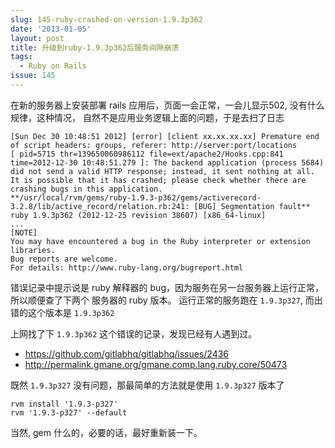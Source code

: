 ```yaml
---
slug: 145-ruby-crashed-on-version-1.9.3p362
date: '2013-01-05'
layout: post
title: 升级到ruby-1.9.3p362后服务间隙崩溃
tags:
  - Ruby on Rails
issue: 145
---
```


在新的服务器上安装部署 rails 应用后，页面一会正常，一会儿显示502, 没有什么规律，这种情况，
自然不是应用业务逻辑上面的问题，于是去扫了日志
 
    [Sun Dec 30 10:48:51 2012] [error] [client xx.xx.xx.xx] Premature end of script headers: groups, referer: http://server:port/locations   
    [ pid=5715 thr=139650060986112 file=ext/apache2/Hooks.cpp:841 time=2012-12-30 10:48:51.279 ]: The backend application (process 5684) did not send a valid HTTP response; instead, it sent nothing at all. It is possible that it has crashed; please check whether there are crashing bugs in this application.  
    **/usr/local/rvm/gems/ruby-1.9.3-p362/gems/activerecord-3.2.8/lib/active_record/relation.rb:241: [BUG] Segmentation fault**  
    ruby 1.9.3p362 (2012-12-25 revision 38607) [x86_64-linux]  
    ...   
    [NOTE]   
    You may have encountered a bug in the Ruby interpreter or extension libraries.   
    Bug reports are welcome.   
    For details: http://www.ruby-lang.org/bugreport.html   

错误记录中提示说是 ruby 解释器的 bug，因为服务在另一台服务器上运行正常，所以顺便查了下两个
服务器的 ruby 版本。 运行正常的服务跑在 `1.9.3p327`, 而出错的这个版本是 `1.9.3p362`

上网找了下 `1.9.3p362` 这个错误的记录，发现已经有人遇到过。

 * <https://github.com/gitlabhq/gitlabhq/issues/2436>
 * <http://permalink.gmane.org/gmane.comp.lang.ruby.core/50473>

既然 `1.9.3p327` 没有问题，那最简单的方法就是使用 `1.9.3p327` 版本了

    rvm install '1.9.3-p327'
    rvm '1.9.3-p327' --default

当然, gem 什么的，必要的话，最好重新装一下。
